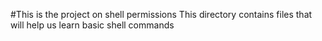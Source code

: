 #This is the project on shell permissions
This directory contains files that will help us learn basic shell commands

